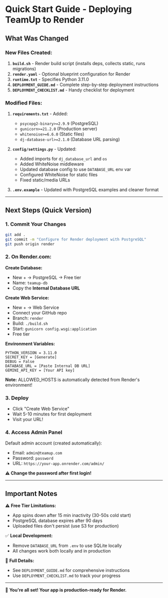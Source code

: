# Quick Start Guide - Deploying TeamUp to Render

## What Was Changed

### New Files Created:
1. **`build.sh`** - Render build script (installs deps, collects static, runs migrations)
2. **`render.yaml`** - Optional blueprint configuration for Render
3. **`runtime.txt`** - Specifies Python 3.11.0
4. **`DEPLOYMENT_GUIDE.md`** - Complete step-by-step deployment instructions
5. **`DEPLOYMENT_CHECKLIST.md`** - Handy checklist for deployment

### Modified Files:
1. **`requirements.txt`** - Added:
   - `psycopg2-binary>=2.9.9` (PostgreSQL)
   - `gunicorn>=21.2.0` (Production server)
   - `whitenoise>=6.6.0` (Static files)
   - `dj-database-url>=2.1.0` (Database URL parsing)

2. **`config/settings.py`** - Updated:
   - Added imports for `dj_database_url` and `os`
   - Added WhiteNoise middleware
   - Updated database config to use `DATABASE_URL` env var
   - Configured WhiteNoise for static files
   - Fixed static/media URLs

3. **`.env.example`** - Updated with PostgreSQL examples and cleaner format

---

## Next Steps (Quick Version)

### 1. Commit Your Changes
```bash
git add .
git commit -m "Configure for Render deployment with PostgreSQL"
git push origin render
```

### 2. On Render.com:

**Create Database:**
- New + → PostgreSQL → Free tier
- Name: `teamup-db`
- Copy the **Internal Database URL**

**Create Web Service:**
- New + → Web Service
- Connect your GitHub repo
- Branch: `render`
- Build: `./build.sh`
- Start: `gunicorn config.wsgi:application`
- Free tier

**Environment Variables:**
```
PYTHON_VERSION = 3.11.0
SECRET_KEY = [Generate]
DEBUG = False
DATABASE_URL = [Paste Internal DB URL]
GEMINI_API_KEY = [Your API key]
```

**Note:** ALLOWED_HOSTS is automatically detected from Render's environment!

### 3. Deploy
- Click "Create Web Service"
- Wait 5-10 minutes for first deployment
- Visit your URL!

### 4. Access Admin Panel
Default admin account (created automatically):
- Email: `admin@teamup.com`
- Password: `password`
- URL: `https://your-app.onrender.com/admin/`

**⚠️ Change the password after first login!**

---

## Important Notes

⚠️ **Free Tier Limitations:**
- App spins down after 15 min inactivity (30-50s cold start)
- PostgreSQL database expires after 90 days
- Uploaded files don't persist (use S3 for production)

✅ **Local Development:**
- Remove `DATABASE_URL` from `.env` to use SQLite locally
- All changes work both locally and in production

📖 **Full Details:**
- See `DEPLOYMENT_GUIDE.md` for comprehensive instructions
- Use `DEPLOYMENT_CHECKLIST.md` to track your progress

---

🚀 **You're all set! Your app is production-ready for Render.**
